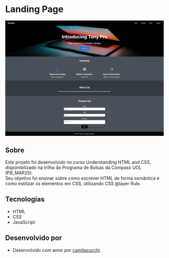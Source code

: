 # Landing Page
![Imagem do Projeto](img/image.png)
## Sobre
Este projeto foi desenvolvido no curso Understanding HTML and CSS, disponibilizado na trilha do Programa de Bolsas da Compass UOL (PB_MAR25).
<br>Seu objetivo foi ensinar sobre como escrever HTML de forma semântica e como estilizar os elementos em CSS, utilizando CSS @layer Rule.
## Tecnologias
- HTML
- CSS
- JavaScript
## Desenvolvido por
- Desenvolvido com amor por [camilazucchi](https://www.github.com/camilazucchi).
